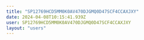 ```yaml
---
title: "SP12769HCD5MM0K0AV470DJGMQ0D47SCF4CCAXJXY"
date: 2024-04-08T10:15:41.939Z
user: SP12769HCD5MM0K0AV470DJGMQ0D47SCF4CCAXJXY
layout: "users"
---
```

    